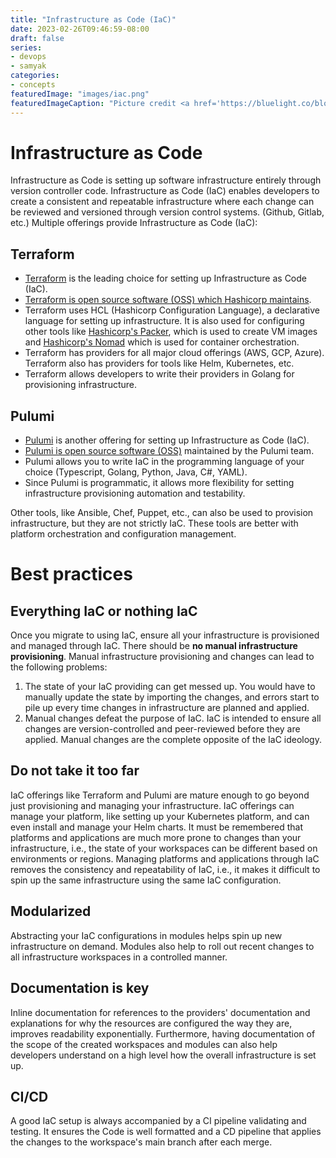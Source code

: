 ```yaml
---
title: "Infrastructure as Code (IaC)"
date: 2023-02-26T09:46:59-08:00
draft: false
series:
- devops
- samyak
categories:
- concepts
featuredImage: "images/iac.png"
featuredImageCaption: "Picture credit <a href='https://bluelight.co/blog/best-infrastructure-as-code-tools'>Bluelight</a>"
---
```


# Infrastructure as Code

Infrastructure as Code is setting up software infrastructure entirely through version controller code. Infrastructure as Code (IaC) enables developers to create a consistent and repeatable infrastructure where each change can be reviewed and versioned through version control systems. (Github, Gitlab, etc.)
Multiple offerings provide Infrastructure as Code (IaC):

## Terraform

- [Terraform](https://www.terraform.io) is the leading choice for setting up Infrastructure as Code (IaC).
- [Terraform is open source software (OSS) which Hashicorp maintains](https://github.com/hashicorp/terraform).
- Terraform uses HCL (Hashicorp Configuration Language), a declarative language for setting up infrastructure. It is also used for configuring other tools like [Hashicorp's Packer](https://developer.hashicorp.com/packer/docs/templates/hcl_templates), which is used to create VM images and [Hashicorp's Nomad](https://developer.hashicorp.com/nomad/docs/configuration) which is used for container orchestration.
- Terraform has providers for all major cloud offerings (AWS, GCP, Azure). Terraform also has providers for tools like Helm, Kubernetes, etc.
- Terraform allows developers to write their providers in Golang for provisioning infrastructure.

## Pulumi

- [Pulumi](https://www.pulumi.com) is another offering for setting up Infrastructure as Code (IaC).
- [Pulumi is open source software (OSS)](https://github.com/pulumi/pulumi) maintained by the Pulumi team.
- Pulumi allows you to write IaC in the programming language of your choice (Typescript, Golang, Python, Java, C#, YAML).
- Since Pulumi is programmatic, it allows more flexibility for setting infrastructure provisioning automation and testability.

Other tools, like Ansible, Chef, Puppet, etc., can also be used to provision infrastructure, but they are not strictly IaC. These tools are better with platform orchestration and configuration management.

# Best practices

## Everything IaC or nothing IaC

Once you migrate to using IaC, ensure all your infrastructure is provisioned and managed through IaC. There should be **no manual infrastructure provisioning**. Manual infrastructure provisioning and changes can lead to the following problems:
1. The state of your IaC providing can get messed up. You would have to manually update the state by importing the changes, and errors start to pile up every time changes in infrastructure are planned and applied.
2. Manual changes defeat the purpose of IaC. IaC is intended to ensure all changes are version-controlled and peer-reviewed before they are applied. Manual changes are the complete opposite of the IaC ideology.

## Do not take it too far

IaC offerings like Terraform and Pulumi are mature enough to go beyond just provisioning and managing your infrastructure. IaC offerings can manage your platform, like setting up your Kubernetes platform, and can even install and manage your Helm charts. It must be remembered that platforms and applications are much more prone to changes than your infrastructure, i.e., the state of your workspaces can be different based on environments or regions.
Managing platforms and applications through IaC removes the consistency and repeatability of IaC, i.e., it makes it difficult to spin up the same infrastructure using the same IaC configuration.

## Modularized

Abstracting your IaC configurations in modules helps spin up new infrastructure on demand. Modules also help to roll out recent changes to all infrastructure workspaces in a controlled manner.

## Documentation is key

Inline documentation for references to the providers' documentation and explanations for why the resources are configured the way they are, improves readability exponentially. Furthermore, having documentation of the scope of the created workspaces and modules can also help developers understand on a high level how the overall infrastructure is set up.

## CI/CD

A good IaC setup is always accompanied by a CI pipeline validating and testing. It ensures the Code is well formatted and a CD pipeline that applies the changes to the workspace's main branch after each merge.  
